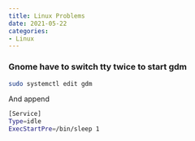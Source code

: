 ```yaml
---
title: Linux Problems
date: 2021-05-22
categories:
- Linux
---
```

### Gnome have to switch tty twice to start gdm
```bash
sudo systemctl edit gdm
```
And append
```bash
[Service]
Type=idle
ExecStartPre=/bin/sleep 1
```
